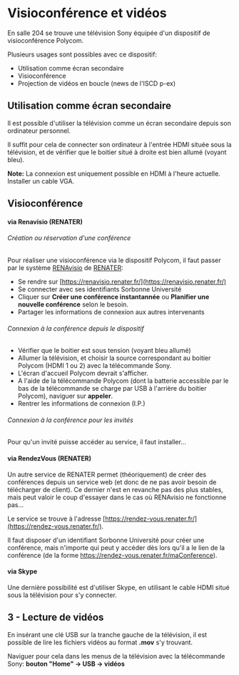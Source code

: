 # Visioconférence et vidéos
En salle 204 se trouve une télévision Sony équipée d'un dispositif de visioconférence Polycom.

Plusieurs usages sont possibles avec ce dispositif:
* Utilisation comme écran secondaire
* Visioconférence
* Projection de vidéos en boucle (news de l'ISCD p-ex)

## Utilisation comme écran secondaire
Il est possible d'utiliser la télévision comme un écran secondaire depuis son ordinateur personnel. 

Il suffit pour cela de connecter son ordinateur à l'entrée HDMI située sous la télévision, et de vérifier que le boitier situé à droite est bien allumé (voyant bleu).

**Note:** La connexion est uniquement possible en HDMI à l'heure actuelle. Installer un cable VGA.

## Visioconférence

#### via Renavisio (RENATER)

###### Création ou réservation d'une conférence
Pour réaliser une visioconférence via le dispositif Polycom, il faut passer par le système [RENAvisio](https://renavisio.renater.fr/) de [RENATER](https://www.renater.fr/):
* Se rendre sur [https://renavisio.renater.fr/](https://renavisio.renater.fr/)
* Se connecter avec ses identifiants Sorbonne Université
* Cliquer sur **Créer une conférence instantannée** ou **Planifier une nouvelle conférence** selon le besoin.
* Partager les informations de connexion aux autres intervenants

###### Connexion à la conférence depuis le dispositif
* Vérifier que le boitier est sous tension (voyant bleu allumé)
* Allumer la télévision, et choisir la source correspondant au boitier Polycom (HDMI 1 ou 2) avec la télécommande Sony.
* L'écran d'accueil Polycom devrait s'afficher.
* A l'aide de la télécommande Polycom (dont la batterie accessible par le bas de la télécommande se charge par USB à l'arrière du boitier Polycom), naviguer sur **appeler**.
* Rentrer les informations de connexion (I.P.)

###### Connexion à la conférence pour les invités
Pour qu'un invité puisse accéder au service, il faut installer...

#### via RendezVous (RENATER)
Un autre service de RENATER permet (théoriquement) de créer des conférences depuis un service web (et donc de ne pas avoir besoin de télécharger de client). Ce dernier n'est en revanche pas des plus stables, mais peut valoir le coup d'essayer dans le cas où RENAvisio ne fonctionne pas...

Le service se trouve à l'adresse [https://rendez-vous.renater.fr/](https://rendez-vous.renater.fr/). 

Il faut disposer d'un identifiant Sorbonne Université pour créer une conférence, mais n'importe qui peut y accéder dès lors qu'il a le lien de la conférence (de la forme https://rendez-vous.renater.fr/maConference).

#### via Skype
Une dernière possibilité est d'utiliser Skype, en utilisant le cable HDMI situé sous la télévision pour s'y connecter.


## 3 - Lecture de vidéos
En insérant une clé USB sur la tranche gauche de la télévision, il est possible de lire les fichiers vidéos au format **.mov** s'y trouvant.

Naviguer pour cela dans les menus de la télévision avec la télécommande Sony: __bouton "Home" -> USB -> vidéos__
